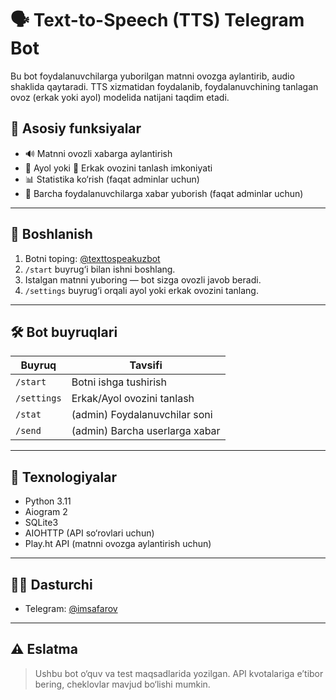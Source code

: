 # 🗣️ Text-to-Speech (TTS) Telegram Bot

Bu bot foydalanuvchilarga yuborilgan matnni ovozga aylantirib, audio shaklida qaytaradi. TTS xizmatidan foydalanib, foydalanuvchining tanlagan ovoz (erkak yoki ayol) modelida natijani taqdim etadi.

## 🎯 Asosiy funksiyalar

- 🔊 Matnni ovozli xabarga aylantirish
- 👩 Ayol yoki 🧔 Erkak ovozini tanlash imkoniyati
- 📊 Statistika ko‘rish (faqat adminlar uchun)
- 📢 Barcha foydalanuvchilarga xabar yuborish (faqat adminlar uchun)

---

## 🚀 Boshlanish

1. Botni toping: [@texttospeakuzbot](https://t.me/texttospeakuzbot)  
2. `/start` buyrug‘i bilan ishni boshlang.
3. Istalgan matnni yuboring — bot sizga ovozli javob beradi.
4. `/settings` buyrug‘i orqali ayol yoki erkak ovozini tanlang.

---

## 🛠 Bot buyruqlari

| Buyruq         | Tavsifi                          |
|----------------|----------------------------------|
| `/start`       | Botni ishga tushirish            |
| `/settings`    | Erkak/Ayol ovozini tanlash       |
| `/stat`        | (admin) Foydalanuvchilar soni    |
| `/send`        | (admin) Barcha userlarga xabar   |

---

## 📡 Texnologiyalar

- Python 3.11
- Aiogram 2
- SQLite3
- AIOHTTP (API so‘rovlari uchun)
- Play.ht API (matnni ovozga aylantirish uchun)

---

## 👨‍💻 Dasturchi

- Telegram: [@imsafarov](https://t.me/imsafarov)

---

## ⚠️ Eslatma

> Ushbu bot o‘quv va test maqsadlarida yozilgan. API kvotalariga e’tibor bering, cheklovlar mavjud bo‘lishi mumkin.

